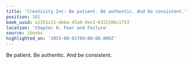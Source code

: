 ```yaml
---
title: 'Creativity Inc: Be patient. Be authentic. And be consistent.'
position: 101
book_uuid: a1351c21-deba-45a0-9ec2-6322200c1753
location: 'Chapter 6: Fear and Failure'
source: ibooks
highlighted_on: '2015-08-01T04:00:00.000Z'
---
```


Be patient. Be authentic. And be consistent.